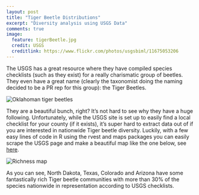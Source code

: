 ```yaml
---
layout: post
title: "Tiger Beetle Distributions"
excerpt: "Diversity analysis using USGS Data"
comments: true
image:
  feature: tigerBeetle.jpg
  credit: USGS
  creditlink: https://www.flickr.com/photos/usgsbiml/11675053206
---
```


The USGS has a great resource where they have compiled species checklists (such as they exist) for a really charismatic group of beetles. They even have a great name (clearly the taxonomist doing the naming decided to be a PR rep for this group): the Tiger Beetles.
 
![Oklahoman tiger beetles](//klevan.github.io/images/rfigs/tigerBeetles.png)

They are a beautiful bunch, right? It’s not hard to see why they have a huge following. Unfortunately, while the USGS site is set up to easily find a local checklist for your county (if it exists), it’s super hard to extract data out of if you are interested in nationwide Tiger beetle diversity. Luckily, with a few easy lines of code in R using the rvest and maps packages you can easily scrape the USGS page and make a beautiful map like the one below, see [here](https://github.com/klevan/tiger-beetles).

![Richness map](//klevan.github.io/images/rfigs/tigerBeetlesMap1.png) 

As you can see, North Dakota, Texas, Colorado and Arizona have some fantastically rich Tiger beetle communities with more than 30% of the species nationwide in representation according to USGS checklists.
